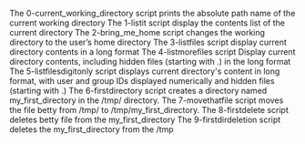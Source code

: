 The 0-current_working_directory script prints the absolute path name of the current working directory
The 1-listit script display the contents list of the current directory
The 2-bring_me_home script changes the working directory to the user’s home directory
The 3-listfiles script display current directory contents in a long format
The 4-listmorefiles script Display current directory contents, including hidden files (starting with .) in  the long format
The 5-listfilesdigitonly script displays current directory's content in long format, with user and group IDs displayed numerically and  hidden files (starting with .)
The 6-firstdirectory script creates a directory named my_first_directory in the /tmp/ directory.
The 7-movethatfile script moves the file betty from /tmp/ to /tmp/my_first_directory.
The 8-firstdelete script deletes betty file from the my_first_directory
The 9-firstdirdeletion script deletes the my_first_directory from the /tmp
